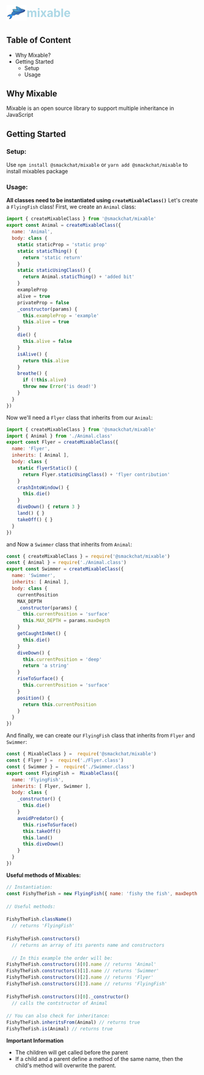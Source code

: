 # 

<h1 style="display:flex; align-items: center; color: lightblue; font-size: 30px"> <img src="assets/fishy-the-fish.jpg" height='40' alt='Redux Logo' aria-label='redux.js.org' />mixable <h1/>

## Table of Content
- Why Mixable?
- Getting Started
	- Setup
	- Usage
## Why Mixable
Mixable is an open source library to support multiple inheritance in JavaScript

## Getting Started
### Setup: 
Use `npm install @smackchat/mixable` or `yarn add @smackchat/mixable` to install mixables package
### Usage:
**All classes need to be instantiated using `createMixableClass()`**
Let's create a `FlyingFish` class!
First, we create an `Animal` class:
```javascript
import { createMixableClass } from '@smackchat/mixable'
export const Animal = createMixableClass({
  name: 'Animal',
  body: class {
    static staticProp = 'static prop'
    static staticThing() {
      return 'static return'
    }
    static staticUsingClass() {
      return Animal.staticThing() + 'added bit'
    }
    exampleProp
    alive = true
    privateProp = false
    _constructor(params) {
      this.exampleProp = 'example'
      this.alive = true
    }
    die() { 
      this.alive = false
    }
    isAlive() {
      return this.alive
    }
    breathe() {
      if (!this.alive) 
      throw new Error('is dead!')
    } 
  }
})
```
Now we'll need a `Flyer` class that inherits from our `Animal`:
```javascript
import { createMixableClass } from '@smackchat/mixable'
import { Animal } from './Animal.class'
export const Flyer = createMixableClass({
  name: 'Flyer',
  inherits: [ Animal ],
  body: class {
    static flyerStatic() {
      return Flyer.staticUsingClass() + 'flyer contribution'
    }
    crashIntoWindow() {
      this.die()
    }
    diveDown() { return 3 }
    land() { }
    takeOff() { }
  }
})
```
and Now a `Swimmer` class that inherits from  `Animal`:
```javascript
const { createMixableClass } = require('@smackchat/mixable')
const { Animal } = require('./Animal.class')
export const Swimmer = createMixableClass({
  name: 'Swimmer',
  inherits: [ Animal ],
  body: class {
    currentPosition
    MAX_DEPTH
    _constructor(params) {
      this.currentPosition = 'surface'
      this.MAX_DEPTH = params.maxDepth
    }
    getCaughtInNet() {
      this.die()
    }
    diveDown() {
      this.currentPosition = 'deep'
      return 'a string'
    }
    riseToSurface() {
      this.currentPosition = 'surface'
    }
    position() {
      return this.currentPosition
    }
  }
})
```
And finally, we can create our `FlyingFish` class that inherits from `Flyer` and `Swimmer`:
```javascript
const { MixableClass } =  require('@smackchat/mixable')
const { Flyer } =  require('./Flyer.class')
const { Swimmer } =  require('./Swimmer.class')
export const FlyingFish =  MixableClass({
  name: 'FlyingFish',
  inherits: [ Flyer, Swimmer ],
  body: class {
    _constructor() {
      this.die()
    }
    avoidPredator() {
      this.riseToSurface()
      this.takeOff()
      this.land()
      this.diveDown()
    }
  }
})
```
**Useful methods of Mixables:**
```javascript
// Instantiation:
const FishyTheFish = new FlyingFish({ name: 'fishy the fish', maxDepth: 200 })

// Useful methods:

FishyTheFish.className() 
  // returns 'FlyingFish'
  
FishyTheFish.constructors() 
  // returns an array of its parents name and constructors
  
  // In this example the order will be:
FishyTheFish.constructors()[0].name // returns 'Animal'
FishyTheFish.constructors()[1].name // returns 'Swimmer'
FishyTheFish.constructors()[2].name // returns 'Flyer'
FishyTheFish.constructors()[3].name // returns 'FlyingFish'

FishyTheFish.constructors()[0]._constructor()
  // calls the contstructor of Animal

// You can also check for inheritance:
FishyTheFish.inheritsFrom(Animal) // returns true
FishyTheFish.is(Animal) // returns true
```
**Important Information**
- The children will get called before the parent
- If a child and a parent define a method of the same name, then the child's method will overwrite the parent.
